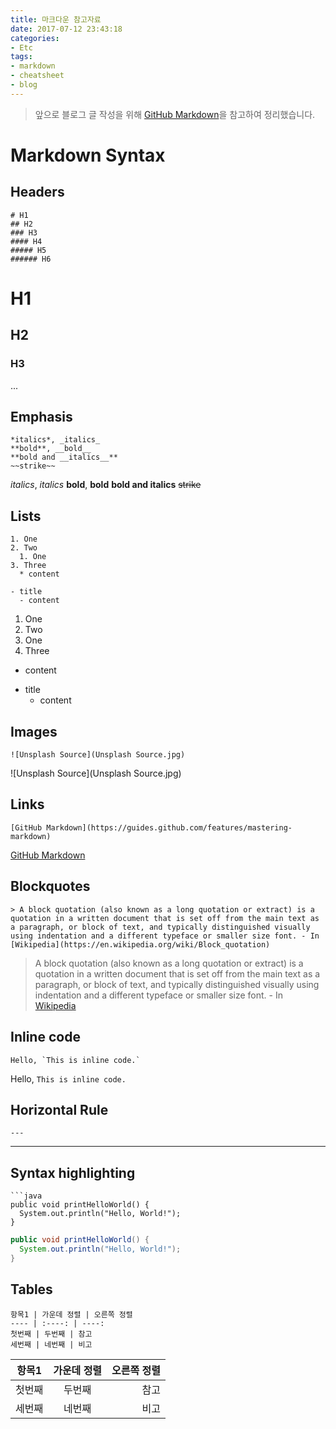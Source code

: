 ```yaml
---
title: 마크다운 참고자료
date: 2017-07-12 23:43:18
categories:
- Etc
tags:
- markdown
- cheatsheet
- blog
---
```


> 앞으로 블로그 글 작성을 위해 [GitHub Markdown](https://guides.github.com/features/mastering-markdown)을 참고하여 정리했습니다.

# Markdown Syntax

## Headers

```
# H1
## H2
### H3
#### H4
##### H5
###### H6
```

# H1
## H2
### H3
...

## Emphasis

```
*italics*, _italics_
**bold**, __bold__
**bold and __italics__**
~~strike~~
```
*italics*, _italics_
**bold**, __bold__
**bold and __italics__**
~~strike~~

## Lists

```
1. One
2. Two
  1. One
3. Three
  * content

- title
  - content
```

1. One
2. Two
  1. One
3. Three
  * content

- title
  - content

## Images

```
![Unsplash Source](Unsplash Source.jpg)
```
![Unsplash Source](Unsplash Source.jpg)

## Links

```
[GitHub Markdown](https://guides.github.com/features/mastering-markdown)
```

[GitHub Markdown](https://guides.github.com/features/mastering-markdown)

## Blockquotes

```
> A block quotation (also known as a long quotation or extract) is a quotation in a written document that is set off from the main text as a paragraph, or block of text, and typically distinguished visually using indentation and a different typeface or smaller size font. - In [Wikipedia](https://en.wikipedia.org/wiki/Block_quotation)
```

> A block quotation (also known as a long quotation or extract) is a quotation in a written document that is set off from the main text as a paragraph, or block of text, and typically distinguished visually using indentation and a different typeface or smaller size font. - In [Wikipedia](https://en.wikipedia.org/wiki/Block_quotation)

## Inline code

```
Hello, `This is inline code.`
```

Hello, `This is inline code.`

## Horizontal Rule

```
---
```
---

## Syntax highlighting

```
```java
public void printHelloWorld() {
  System.out.println("Hello, World!");
}
``````

```java
public void printHelloWorld() {
  System.out.println("Hello, World!");
}
```

## Tables

```
항목1 | 가운데 정렬 | 오른쪽 정렬
---- | :----: | ----:
첫번째 | 두번째 | 참고
세번째 | 네번째 | 비고
```

항목1 | 가운데 정렬 | 오른쪽 정렬
---- | :----: | ----:
첫번째 | 두번째 | 참고
세번째 | 네번째 | 비고
